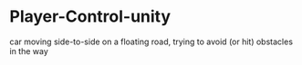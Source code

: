 # Player-Control-unity
 car moving side-to-side on a floating road, trying to avoid (or hit) obstacles in the way

